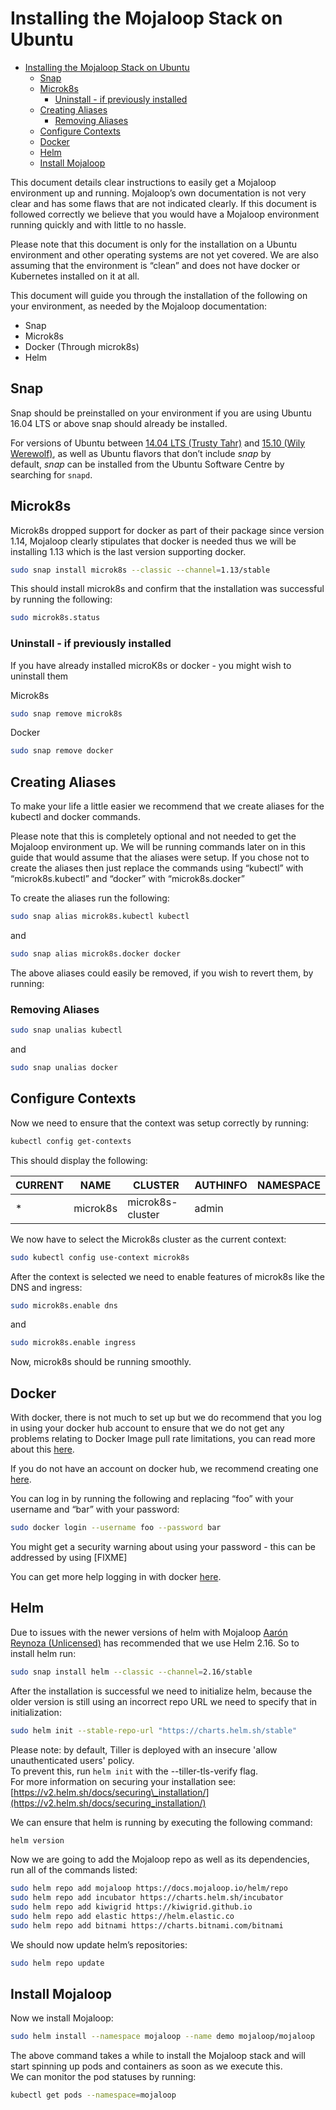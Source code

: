 # Installing the Mojaloop Stack on Ubuntu

- [Installing the Mojaloop Stack on Ubuntu](#installing-the-mojaloop-stack-on-ubuntu)
  - [Snap](#snap)
  - [Microk8s](#microk8s)
    - [Uninstall - if previously installed](#uninstall---if-previously-installed)
  - [Creating Aliases](#creating-aliases)
    - [Removing Aliases](#removing-aliases)
  - [Configure Contexts](#configure-contexts)
  - [Docker](#docker)
  - [Helm](#helm)
  - [Install Mojaloop](#install-mojaloop)

This document details clear instructions to easily get a Mojaloop environment up and running. Mojaloop’s own documentation is not very clear and has some flaws that are not indicated clearly. If this document is followed correctly we believe that you would have a Mojaloop environment running quickly and with little to no hassle.

Please note that this document is only for the installation on a Ubuntu environment and other operating systems are not yet covered. We are also assuming that the environment is “clean” and does not have docker or Kubernetes installed on it at all.

This document will guide you through the installation of the following on your environment, as needed by the Mojaloop documentation:

- Snap
- Microk8s
- Docker (Through microk8s)
- Helm

## Snap

Snap should be preinstalled on your environment if you are using Ubuntu 16.04 LTS or above snap should already be installed.

For versions of Ubuntu between [14.04 LTS (Trusty Tahr)](https://wiki.ubuntu.com/TrustyTahr/ReleaseNotes) and [15.10 (Wily Werewolf)](https://wiki.ubuntu.com/WilyWerewolf/ReleaseNotes), as well as Ubuntu flavors that don’t include *snap* by default, *snap* can be installed from the Ubuntu Software Centre by searching for `snapd`.

## Microk8s

Microk8s dropped support for docker as part of their package since version 1.14, Mojaloop clearly stipulates that docker is needed thus we will be installing 1.13 which is the last version supporting docker.

```bash
sudo snap install microk8s --classic --channel=1.13/stable
```

This should install microk8s and confirm that the installation was successful by running the following:

```bash
sudo microk8s.status
```

### Uninstall - if previously installed

If you have already installed microK8s or docker - you might wish to uninstall them

Microk8s

```bash
sudo snap remove microk8s
```

Docker

```bash
sudo snap remove docker
```

## Creating Aliases

To make your life a little easier we recommend that we create aliases for the kubectl and docker commands.

Please note that this is completely optional and not needed to get the Mojaloop environment up. We will be running commands later on in this guide that would assume that the aliases were setup. If you chose not to create the aliases then just replace the commands using “kubectl” with “microk8s.kubectl” and “docker” with “microk8s.docker”

To create the aliases run the following:

```bash
sudo snap alias microk8s.kubectl kubectl
```

and

```bash
sudo snap alias microk8s.docker docker
```

The above aliases could easily be removed, if you wish to revert them, by running:

### Removing Aliases

```bash
sudo snap unalias kubectl
```

and

```bash
sudo snap unalias docker
```

## Configure Contexts

Now we need to ensure that the context was setup correctly by running:

```bash
kubectl config get-contexts
```

This should display the following:

| **CURRENT** | **NAME** | **CLUSTER**      | **AUTHINFO** | **NAMESPACE** |
| ----------- | -------- | ---------------- | ------------ | ------------- |
| *           | microk8s | microk8s-cluster | admin        |               |

We now have to select the Microk8s cluster as the current context:

```bash
sudo kubectl config use-context microk8s
```

After the context is selected we need to enable features of microk8s like the DNS and ingress:

```bash
sudo microk8s.enable dns
```

and

```bash
sudo microk8s.enable ingress
```

Now, microk8s should be running smoothly.

## Docker

With docker, there is not much to set up but we do recommend that you log in using your docker hub account to ensure that we do not get any problems relating to Docker Image pull rate limitations, you can read more about this [here](https://lextego.atlassian.net/wiki/spaces/ACTIO/pages/181698886/How+to+address+Docker+Pull+Rate+Limit).

If you do not have an account on docker hub, we recommend creating one [here](https://hub.docker.com/).

You can log in by running the following and replacing “foo” with your username and “bar” with your password:

```bash
sudo docker login --username foo --password bar
```

You might get a security warning about using your password - this can be addressed by using \[FIXME\]

You can get more help logging in with docker [here](https://docs.docker.com/engine/reference/commandline/login/).

## Helm

Due to issues with the newer versions of helm with Mojaloop [Aarón Reynoza (Unlicensed)](https://frmscoe.atlassian.net/wiki/people/5fa064ac048052006b1f270a?ref=confluence) has recommended that we use Helm 2.16. So to install helm run:

```bash
sudo snap install helm --classic --channel=2.16/stable
```

After the installation is successful we need to initialize helm, because the older version is still using an incorrect repo URL we need to specify that in initialization:

```bash
sudo helm init --stable-repo-url "https://charts.helm.sh/stable"
```

Please note: by default, Tiller is deployed with an insecure 'allow unauthenticated users' policy.  
To prevent this, run `helm init` with the --tiller-tls-verify flag.  
For more information on securing your installation see: [https://v2.helm.sh/docs/securing\_installation/](https://v2.helm.sh/docs/securing_installation/)

We can ensure that helm is running by executing the following command:

```bash
helm version
```

Now we are going to add the Mojaloop repo as well as its dependencies, run all of the commands listed:

```bash
sudo helm repo add mojaloop https://docs.mojaloop.io/helm/repo
sudo helm repo add incubator https://charts.helm.sh/incubator
sudo helm repo add kiwigrid https://kiwigrid.github.io
sudo helm repo add elastic https://helm.elastic.co
sudo helm repo add bitnami https://charts.bitnami.com/bitnami
```

We should now update helm’s repositories:

```bash
sudo helm repo update
```

## Install Mojaloop

Now we install Mojaloop:

```bash
sudo helm install --namespace mojaloop --name demo mojaloop/mojaloop
```

The above command takes a while to install the Mojaloop stack and will start spinning up pods and containers as soon as we execute this.  
We can monitor the pod statuses by running:

```bash
kubectl get pods --namespace=mojaloop
```
